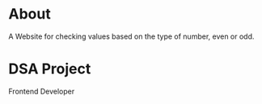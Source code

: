 # About
A Website for checking values based on the type of number, even or odd.

# DSA Project
Frontend Developer
